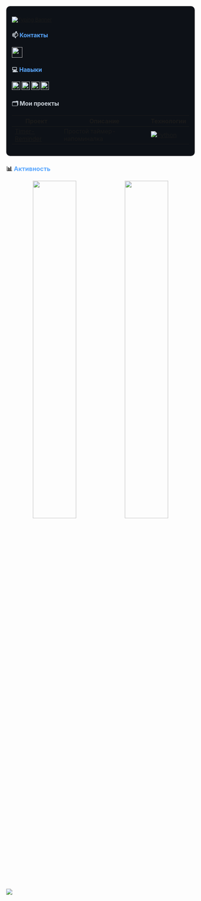 <div style="background-color: #0d1117; color: #c9d1d9; padding: 15px; border-radius: 10px; font-size: 0.95em;">

[![Typing Banner](https://readme-typing-svg.herokuapp.com?font=Fira+Code&size=22&duration=3000&color=58a6ff&width=450&lines=Привет+👋)](https://git.io/typing-svg)

### 📫 <span style="color: #58a6ff">Контакты</span>  
<p align="left">
  <a href="https://t.me/whxtelyy" target="_blank">
    <img src="https://img.shields.io/badge/-Telegram-26A5E4?style=for-the-badge&logo=telegram&logoColor=white&labelColor=161b22" height="28">
  </a>
</p>

### 💻 <span style="color: #58a6ff">Навыки</span>
<p align="left">
  <img src="https://img.shields.io/badge/-Python_(базовый)-3776AB?style=flat-square&logo=python&logoColor=white" height="22" title="Базовый уровень">
  <img src="https://img.shields.io/badge/-FastAPI_(изучаю)-009688?style=flat-square&logo=fastapi&logoColor=white" height="22" title="В процессе изучения">
  <img src="https://img.shields.io/badge/-Docker_(базовый)-2496ED?style=flat-square&logo=docker&logoColor=white" height="22" title="Базовый уровень">
  <img src="https://img.shields.io/badge/-Git_(базовый)-F05032?style=flat-square&logo=git&logoColor=white" height="22" title="Базовый уровень">
</p>

### 🗂️ Мои проекты
| Проект | Описание | Технологии |
|--------|----------|------------|
| [Timer-Reminder](https://github.com/whxtelyy/timer-reminder) | Простой таймер-напоминалка | [![Python](https://img.shields.io/badge/Python-3776AB?style=for-the-badge&logo=python&logoColor=white&labelColor=161b22)](https://www.python.org) |
</div>

### 📊 <span style="color: #58a6ff">Активность</span>
<p align="center">
  <img src="https://github-readme-stats.vercel.app/api?username=whxtelyy&show_icons=true&theme=dark&hide_border=true&bg_color=0d1117&title_color=58a6ff&text_color=c9d1d9&icon_color=79c0ff&hide=issues&line_height=24" width="48%">
  <img src="https://github-readme-stats.vercel.app/api/top-langs/?username=whxtelyy&layout=compact&theme=dark&hide_border=true&bg_color=0d1117&title_color=58a6ff&text_color=c9d1d9" width="48%">
</p>

<p align="left">
  <img src="https://komarev.com/ghpvc/?username=whxtelyy&color=58a6ff&style=flat-square">
</p>

</div>
